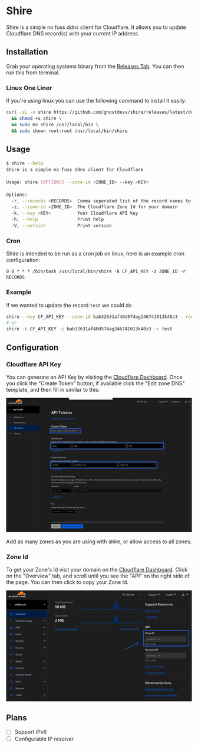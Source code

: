 # Shire

Shire is a simple no fuss ddns client for Cloudflare. It allows you to update Cloudflare DNS record(s) with your current IP address.

## Installation

Grab your operating systems binary from the [Releases Tab](https://github.com/ghostdevv/shire/releases). You can then run this from terminal.

### Linux One Liner

If you're using linux you can use the following command to install it easily:

```bash
curl -sL -o shire https://github.com/ghostdevv/shire/releases/latest/download/shire-linux-amd64 \
  && chmod +x shire \
  && sudo mv shire /usr/local/bin \
  && sudo chown root:root /usr/local/bin/shire
```

## Usage

```bash
$ shire --help
Shire is a simple no fuss ddns client for Cloudflare

Usage: shire [OPTIONS] --zone-id <ZONE_ID> --key <KEY>

Options:
  -r, --records <RECORDS>  Comma seperated list of the record names to update
  -z, --zone-id <ZONE_ID>  The Cloudflare Zone Id for your domain
  -k, --key <KEY>          Your Cloudflare API key
  -h, --help               Print help
  -V, --version            Print version
```

### Cron

Shire is intended to be run as a cron job on linux, here is an example cron configuration:

```
0 0 * * * /bin/bash /usr/local/bin/shire -k CF_API_KEY -z ZONE_ID -r RECORDS
```

### Example

If we wanted to update the record `test` we could do

```bash
shire --key CF_API_KEY --zone-id bab32631af40d574ag246741013k40z3 --records test
# or
shire -k CF_API_KEY -z bab32631af40d574ag246741013k40z3 -r test
```

## Configuration

### Cloudflare API Key

You can generate an API Key by visiting the [Cloudflare Dashboard](https://dash.cloudflare.com/profile/api-tokens). Once you click the "Create Token" button, if available click the "Edit zone DNS" template, and then fill in similar to this:

![](./.github/cloudflare-api-key.webp)

Add as many zones as you are using with shire, or allow access to all zones. 

### Zone Id

To get your Zone's Id visit your domain on the [Cloudflare Dashboard](https://dash.cloudflare.com?to=/:account/:zone). Click on the "Overview" tab, and scroll until you see the "API" on the right side of the page. You can then click to copy your Zone Id.

![](./.github/zone-id.webp)

## Plans

- [ ] Support IPv6
- [ ] Configurable IP resolver
